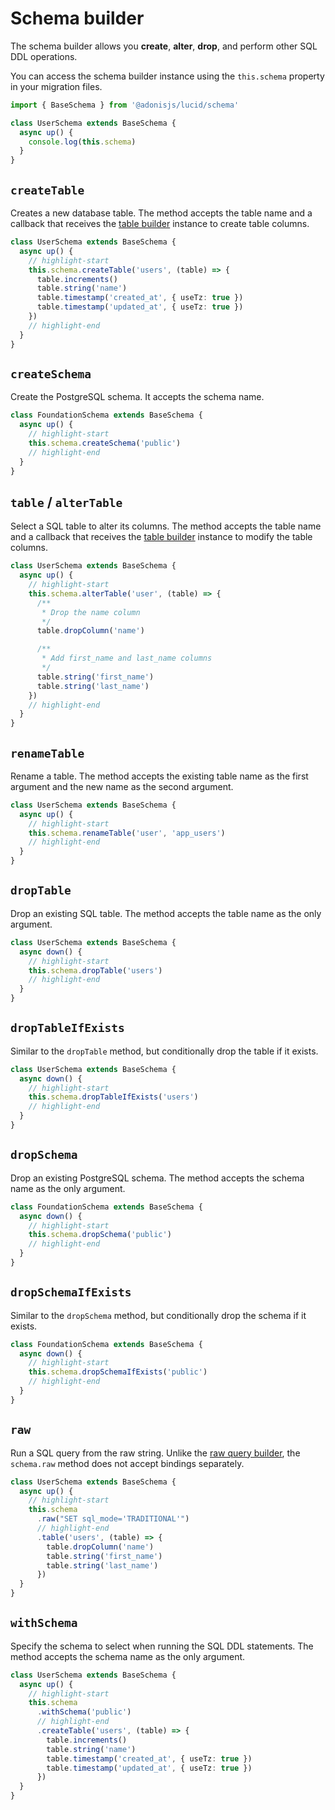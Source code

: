 # Schema builder

The schema builder allows you **create**, **alter**, **drop**, and perform other SQL DDL operations.

You can access the schema builder instance using the `this.schema` property in your migration files.

```ts
import { BaseSchema } from '@adonisjs/lucid/schema'

class UserSchema extends BaseSchema {
  async up() {
    console.log(this.schema)
  }
}
```

## `createTable`
Creates a new database table. The method accepts the table name and a callback that receives the [table builder](./table_builder.md) instance to create table columns.

```ts
class UserSchema extends BaseSchema {
  async up() {
    // highlight-start
    this.schema.createTable('users', (table) => {
      table.increments()
      table.string('name')
      table.timestamp('created_at', { useTz: true })
      table.timestamp('updated_at', { useTz: true })
    })
    // highlight-end
  }
}
```

## `createSchema`
Create the PostgreSQL schema. It accepts the schema name.

```ts
class FoundationSchema extends BaseSchema {
  async up() {
    // highlight-start
    this.schema.createSchema('public')
    // highlight-end
  }
}
```

## `table` / `alterTable`
Select a SQL table to alter its columns. The method accepts the table name and a callback that receives the [table builder](./table_builder.md) instance to modify the table columns.

```ts
class UserSchema extends BaseSchema {
  async up() {
    // highlight-start
    this.schema.alterTable('user', (table) => {
      /**
       * Drop the name column
       */
      table.dropColumn('name')

      /**
       * Add first_name and last_name columns
       */
      table.string('first_name')
      table.string('last_name')
    })
    // highlight-end
  }
}
```

## `renameTable`
Rename a table. The method accepts the existing table name as the first argument and the new name as the second argument.

```ts
class UserSchema extends BaseSchema {
  async up() {
    // highlight-start
    this.schema.renameTable('user', 'app_users')
    // highlight-end
  }
}
```

## `dropTable`
Drop an existing SQL table. The method accepts the table name as the only argument.

```ts
class UserSchema extends BaseSchema {
  async down() {
    // highlight-start
    this.schema.dropTable('users')
    // highlight-end
  }
}
```

## `dropTableIfExists`
Similar to the `dropTable` method, but conditionally drop the table if it exists.

```ts
class UserSchema extends BaseSchema {
  async down() {
    // highlight-start
    this.schema.dropTableIfExists('users')
    // highlight-end
  }
}
```

## `dropSchema`
Drop an existing PostgreSQL schema. The method accepts the schema name as the only argument.

```ts
class FoundationSchema extends BaseSchema {
  async down() {
    // highlight-start
    this.schema.dropSchema('public')
    // highlight-end
  }
}
```

## `dropSchemaIfExists`
Similar to the `dropSchema` method, but conditionally drop the schema if it exists.

```ts
class FoundationSchema extends BaseSchema {
  async down() {
    // highlight-start
    this.schema.dropSchemaIfExists('public')
    // highlight-end
  }
}
```

## `raw`
Run a SQL query from the raw string. Unlike the [raw query builder](../query_builders/raw.md), the `schema.raw` method does not accept bindings separately.

```ts
class UserSchema extends BaseSchema {
  async up() {
    // highlight-start
    this.schema
      .raw("SET sql_mode='TRADITIONAL'")
      // highlight-end
      .table('users', (table) => {
        table.dropColumn('name')
        table.string('first_name')
        table.string('last_name')
      })
  }
}
```

## `withSchema`
Specify the schema to select when running the SQL DDL statements. The method accepts the schema name as the only argument.

```ts
class UserSchema extends BaseSchema {
  async up() {
    // highlight-start
    this.schema
      .withSchema('public')
      // highlight-end
      .createTable('users', (table) => {
        table.increments()
        table.string('name')
        table.timestamp('created_at', { useTz: true })
        table.timestamp('updated_at', { useTz: true })
      })
  }
}
```
